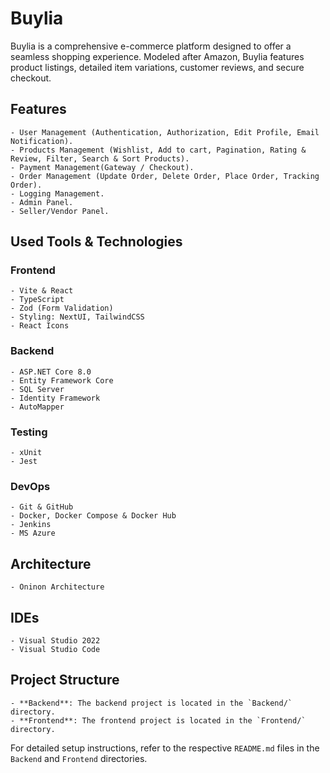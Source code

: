 # Buylia

Buylia is a comprehensive e-commerce platform designed to offer a seamless shopping experience. 
Modeled after Amazon, Buylia features product listings, detailed item variations, customer reviews, and secure checkout.

## Features
    
	- User Management (Authentication, Authorization, Edit Profile, Email Notification).
	- Products Management (Wishlist, Add to cart, Pagination, Rating & Review, Filter, Search & Sort Products).
    - Payment Management(Gateway / Checkout).
	- Order Management (Update Order, Delete Order, Place Order, Tracking Order).
	- Logging Management.
	- Admin Panel.
	- Seller/Vendor Panel.

## Used Tools & Technologies

 ### Frontend
    - Vite & React
	- TypeScript
	- Zod (Form Validation)
	- Styling: NextUI, TailwindCSS
	- React Icons

 ### Backend
	- ASP.NET Core 8.0
	- Entity Framework Core
	- SQL Server
	- Identity Framework
    - AutoMapper

### Testing
	- xUnit
	- Jest

### DevOps
	- Git & GitHub
	- Docker, Docker Compose & Docker Hub
	- Jenkins
	- MS Azure

## Architecture
	- Oninon Architecture

## IDEs
    - Visual Studio 2022
	- Visual Studio Code

## Project Structure

    - **Backend**: The backend project is located in the `Backend/` directory.
    - **Frontend**: The frontend project is located in the `Frontend/` directory.

For detailed setup instructions, refer to the respective `README.md` files in the `Backend` and `Frontend` directories.